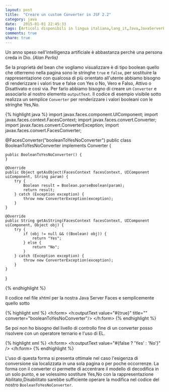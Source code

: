 ```yaml
---
layout: post
title:  "Creare un custom Converter in JSF 2.2"
category: java
date:   2015-01-01 22:45:33
tags: [Articoli disponibili in lingua italiana,lang_it,Java,JavaServerFaces,JSF2]
comments: true
share: true
---
```


Un anno speso nell'intelligenza artificiale è abbastanza perchè una persona creda in Dio.
*(Alan Perlis)*

Se la proprietà del bean che vogliamo visualizzare è di tipo boolean quello che otterremo nella pagina sono le stringhe `true` e `false`, per 
sostituire la rappresentazione con qualcosa di più orientato all'utente abbiamo bisogno di renderizzare i valori true e false con Yes o No, 
Vero e Falso, Attivo o Disattivato e così via. Per farlo abbiamo bisogno di creare un `Converter` e associarlo al nostro elemento `outputText`.
Il codice di esempio visibile sotto realizza un semplice `Converter` per renderizzare i valori booleani con le stringhe Yes,No.


{% highlight java %}
import javax.faces.component.UIComponent;
import javax.faces.context.FacesContext;
import javax.faces.convert.Converter;
import javax.faces.convert.ConverterException;
import javax.faces.convert.FacesConverter;

@FacesConverter("booleanToYesNoConverter")
public class BooleanToYesNoConverter implements Converter {

    public BooleanToYesNoConverter() {
    }

    @Override
    public Object getAsObject(FacesContext facesContext, UIComponent uiComponent, String param) {
        try {
            Boolean result = Boolean.parseBoolean(param);
            return result;
        } catch (Exception exception) {
            throw new ConverterException(exception);
        }
    }

    @Override
    public String getAsString(FacesContext facesContext, UIComponent uiComponent, Object obj) {
        try {
            if (obj != null && ((Boolean) obj)) {
                return "Yes";
            } else {
                return "No";
            }
        } catch (Exception exception) {
            throw new ConverterException(exception);
        }
    }
}

{% endhighlight %}

Il codice nel file xhtml per la nostra Java Server Faces e semplicemente quello sotto

{% highlight xml %}
<h:form>
   <h:outputText value="#{true}" title="" converter="booleanToYesNoConverter"/>
</h:form>
{% endhighlight %}

Se poi non ho bisogno del livello di controllo fine di un converter posso risolvere con un operatore ternario e l'uso di EL.

{% highlight xml %}
<h:form>
   <h:outputText value="#{false ? 'Yes' : 'No'}" />
</h:form>
{% endhighlight %}

L'uso di questa forma si presenta ottimale nel caso l'esigenza di conversione sia localizzata in una sola pagina o per poche occorrenze.
La forma con il converter ci permette di accentrare il modello di decodifica in un solo punto, e se volessimo sostiture Yes,No con la rappresentazione Abilitato,Disabilitato sarebbe sufficiente operare la modifica nel codice del nostro `BooleanToYesNoConverter`.



